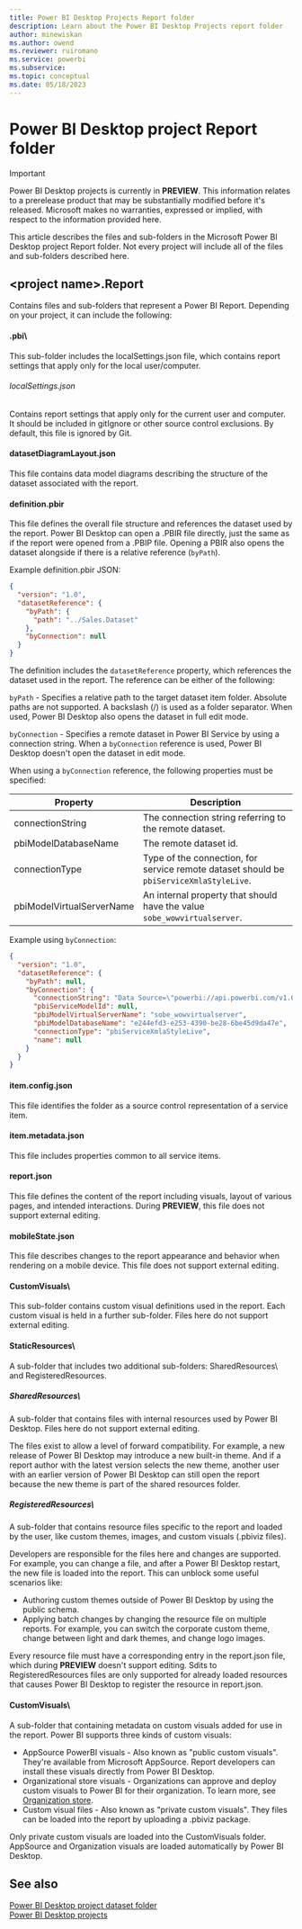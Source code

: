```yaml
---
title: Power BI Desktop Projects Report folder
description: Learn about the Power BI Desktop Projects report folder
author: minewiskan
ms.author: owend
ms.reviewer: ruiromano
ms.service: powerbi
ms.subservice:
ms.topic: conceptual
ms.date: 05/18/2023
---
```


# Power BI Desktop project Report folder

> [!IMPORTANT]
> Power BI Desktop projects is currently in **PREVIEW**. This information relates to a prerelease product that may be substantially modified before it's released. Microsoft makes no warranties, expressed or implied, with respect to the information provided here.

This article describes the files and sub-folders in the Microsoft Power BI Desktop project Report folder. Not every project will include all of the files and sub-folders described here.

## \<project name>.Report

Contains files and sub-folders that represent a Power BI Report. Depending on your project, it can include the following:

#### .pbi\\

This sub-folder includes the localSettings.json file, which contains report settings that apply only for the local user/computer.

###### localSettings.json

Contains report settings that apply only for the current user and computer. It should be included in gitIgnore or other source control exclusions. By default, this file is ignored by Git.

#### datasetDiagramLayout.json

This file contains data model diagrams describing the structure of the dataset associated with the report.

#### definition.pbir

This file defines the overall file structure and references the dataset used by the report. Power BI Desktop can open a .PBIR file directly, just the same as if the report were opened from a .PBIP file. Opening a PBIR also opens the dataset alongside if there is a relative reference (`byPath`).

Example definition.pbir JSON:

```json
{
  "version": "1.0",
  "datasetReference": {
    "byPath": {
      "path": "../Sales.Dataset"
    },
    "byConnection": null
  }
}

```

The definition includes the `datasetReference` property, which references the dataset used in the report. The reference can be either of the following:

`byPath` - Specifies a relative path to the target dataset item folder. Absolute paths are not supported. A backslash (/) is used as a folder separator. When used, Power BI Desktop also opens the dataset in full edit mode.

`byConnection` - Specifies a remote dataset in Power BI Service by using a connection string. When a `byConnection` reference is used, Power BI Desktop doesn't open the dataset in edit mode.

When using a `byConnection` reference, the following properties must be specified:

|Property |Description  |
|---------|---------|
|connectionString    |   The connection string referring to the remote dataset.      |
|pbiModelDatabaseName     |   The remote dataset id.      |
|connectionType     |   Type of the connection, for service remote dataset should be `pbiServiceXmlaStyleLive`.      |
|pbiModelVirtualServerName    |  An internal property that should have the value `sobe_wowvirtualserver`.       |

Example using `byConnection`:

```json
{
  "version": "1.0",
  "datasetReference": {
    "byPath": null,
    "byConnection": {
      "connectionString": "Data Source=\"powerbi://api.powerbi.com/v1.0/myorg/Datasets\";Initial Catalog=Sales;Integrated Security=ClaimsToken",
      "pbiServiceModelId": null,
      "pbiModelVirtualServerName": "sobe_wowvirtualserver",
      "pbiModelDatabaseName": "e244efd3-e253-4390-be28-6be45d9da47e",
      "connectionType": "pbiServiceXmlaStyleLive",
      "name": null
    }
  }
}

```

#### item.config.json

This file identifies the folder as a source control representation of a service item.

#### item.metadata.json

This file includes properties common to all service items.

#### report.json

This file defines the content of the report including visuals, layout of various pages, and intended interactions. During **PREVIEW**, this file does not support external editing.

#### mobileState.json

This file describes changes to the report appearance and behavior when rendering on a mobile device. This file does not support external editing.

#### CustomVisuals\\

This sub-folder contains custom visual definitions used in the report. Each custom visual is held in a further sub-folder. Files here do not support external editing.

#### StaticResources\\

A sub-folder that includes two additional sub-folders: SharedResources\ and RegisteredResources\.

##### SharedResources\\

A sub-folder that contains files with internal resources used by Power BI Desktop. Files here do not support external editing.

The files exist to allow a level of forward compatibility. For example, a new release of Power BI Desktop may introduce a new built-in theme. And if a report author with the latest version selects the new theme, another user with an earlier version of Power BI  Desktop can still open the report because the new theme is part of the shared resources folder.

##### RegisteredResources\\

A sub-folder that contains resource files specific to the report and loaded by the user, like custom themes, images, and custom visuals (.pbiviz files).

Developers are responsible for the files here and changes are supported. For example, you can change a file, and after a Power BI Desktop restart, the new file is loaded into the report. This can unblock some useful scenarios like:

- Authoring custom themes outside of Power BI Desktop by using the public schema.
- Applying batch changes by changing the resource file on multiple reports. For example, you can switch the corporate custom theme, change between light and dark themes, and change logo images.

Every resource file must have a corresponding entry in the report.json file, which  during **PREVIEW** doesn't support editing. Sdits to RegisteredResources files are only supported for already loaded resources that causes Power BI Desktop to register the resource in report.json.

#### CustomVisuals\\

A sub-folder that containing metadata on custom visuals added for use in the report. Power BI supports three kinds of custom visuals:

- AppSource PowerBI visuals - Also known as "public custom visuals". They're available from Microsoft AppSource. Report developers can install these visuals directly from Power BI Desktop.
- Organizational store visuals - Organizations can approve and deploy custom visuals to Power BI for their organization. To learn more, see [Organization store](/power-bi/developer/visuals/power-bi-custom-visuals#organizational-store).
- Custom visual files - Also known as "private custom visuals". They files can be loaded into the report by uploading a .pbiviz package.

Only private custom visuals are loaded into the CustomVisuals folder. AppSource and Organization visuals are loaded automatically by Power BI Desktop.

## See also

[Power BI Desktop project dataset folder](projects-dataset.md)  
[Power BI Desktop projects](projects-overview.md)  
